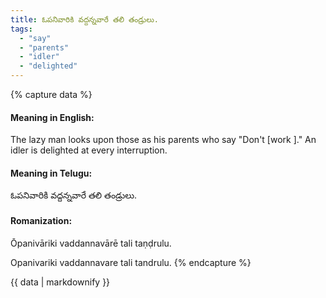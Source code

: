 ```yaml
---
title: ఓపనివారికి వద్దన్నవారే తలి తండ్రులు.
tags:
  - "say"
  - "parents"
  - "idler"
  - "delighted"
---
```


{% capture data %}
#### Meaning in English:
The lazy man looks upon those as his parents who say "Don't [work ]."
An idler is delighted at every interruption.

#### Meaning in Telugu:
ఓపనివారికి వద్దన్నవారే తలి తండ్రులు.

#### Romanization:
Ōpanivāriki vaddannavārē tali taṇḍrulu.

Opanivariki vaddannavare tali tandrulu.
{% endcapture %}

{{ data | markdownify }}

